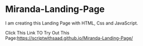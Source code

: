 # Miranda-Landing-Page
I am creating this Landing Page with HTML, Css and JavaScript.

Click This Link TO Try Out This Page:https://scriptwithsaad.github.io/Miranda-Landing-Page/
